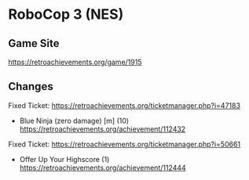 # RoboCop 3 (NES)

## Game Site
https://retroachievements.org/game/1915

## Changes
Fixed Ticket: https://retroachievements.org/ticketmanager.php?i=47183
- Blue Ninja (zero damage) [m] (10) https://retroachievements.org/achievement/112432

Fixed Ticket: https://retroachievements.org/ticketmanager.php?i=50661
- Offer Up Your Highscore (1)  https://retroachievements.org/achievement/112444
